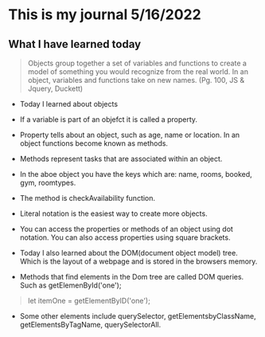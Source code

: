 # This is my journal 5/16/2022

## What I have learned today

> Objects group together a set of variables and functions to create a model of something you would recognize from the real world. In an object, variables and functions take on new names.
> (Pg. 100, JS & Jquery, Duckett)

- Today I learned about objects

- If a variable is part of an objefct it is called a property.

- Property tells about an object, such as age, name or location. In an object functions become known as methods.

- Methods represent tasks that are associated within an object.

<!-- > var hotel = {
  name: 'Quay',
  rooms: 40,
  booked: 25,
  gym: true,
  roomTypes: ['twin', 'double', 'suite'],
  check Availability: function() {
    return this.rooms - this.booked;
  }
}; -->

- In the aboe object you have the keys which are: name, rooms, booked, gym, roomtypes.

- The method is checkAvailability function.

- Literal notation is the easiest way to create more objects.

- You can access the properties or methods of an object using dot notation. You can also access properties using square brackets.

<!-- > let hotelName = hotel.name;
  let roomsFree = hotel.checkAvailability();

  let hotelName = hotel['name'] -->

- Today I also learned about the DOM(document object model) tree. Which is the layout of a webpage and is stored in the browsers memory.

- Methods that find elements in the Dom tree are called DOM queries. Such as getElemenById('one');

> let itemOne = getElementByID('one');

- Some other elements include querySelector, getElementsbyClassName, getElementsByTagName, querySelectorAll.
